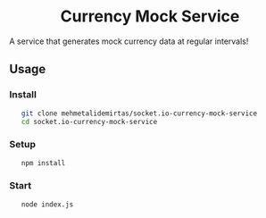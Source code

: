 <h1 align="center">
  Currency Mock Service
</h1>

A service that generates mock currency data at regular intervals!

## Usage
### Install
```bash
   git clone mehmetalidemirtas/socket.io-currency-mock-service
   cd socket.io-currency-mock-service
   ```
### Setup
```bash
   npm install
   ```
### Start
```bash
   node index.js
   ```
